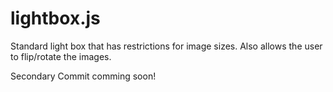 lightbox.js
===========

Standard light box that has restrictions for image sizes. Also allows the user to flip/rotate the images.

Secondary Commit comming soon!
